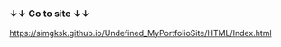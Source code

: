 ### ↓↓ Go to site ↓↓
<a href="https://simgksk.github.io/Undefined_MyPortfolioSite/HTML/Index.html" target="_blank"> https://simgksk.github.io/Undefined_MyPortfolioSite/HTML/Index.html </a>

